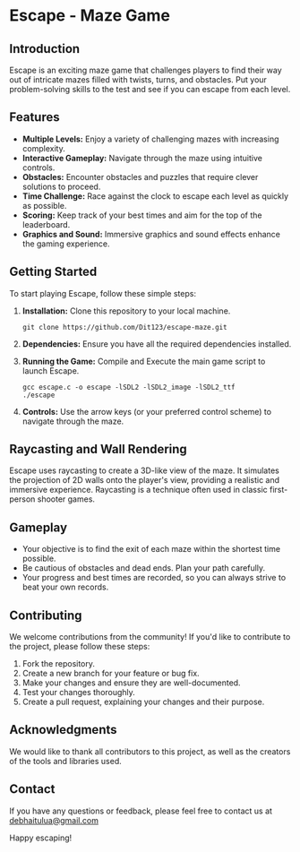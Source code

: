 # Escape - Maze Game

## Introduction
Escape is an exciting maze game that challenges players to find their way out of intricate mazes filled with twists, turns, and obstacles. Put your problem-solving skills to the test and see if you can escape from each level.

## Features
- **Multiple Levels:** Enjoy a variety of challenging mazes with increasing complexity.
- **Interactive Gameplay:** Navigate through the maze using intuitive controls.
- **Obstacles:** Encounter obstacles and puzzles that require clever solutions to proceed.
- **Time Challenge:** Race against the clock to escape each level as quickly as possible.
- **Scoring:** Keep track of your best times and aim for the top of the leaderboard.
- **Graphics and Sound:** Immersive graphics and sound effects enhance the gaming experience.

## Getting Started
To start playing Escape, follow these simple steps:

1. **Installation:** Clone this repository to your local machine.

    ```
    git clone https://github.com/Dit123/escape-maze.git
    ```

2. **Dependencies:** Ensure you have all the required dependencies installed. 

3. **Running the Game:** Compile and Execute the main game script to launch Escape.

    ```
    gcc escape.c -o escape -lSDL2 -lSDL2_image -lSDL2_ttf
    ./escape
    ```

4. **Controls:** Use the arrow keys (or your preferred control scheme) to navigate through the maze.

## Raycasting and Wall Rendering
Escape uses raycasting to create a 3D-like view of the maze. It simulates the projection of 2D walls onto the player's view, providing a realistic and immersive experience. Raycasting is a technique often used in classic first-person shooter games.

## Gameplay
- Your objective is to find the exit of each maze within the shortest time possible.
- Be cautious of obstacles and dead ends. Plan your path carefully.
- Your progress and best times are recorded, so you can always strive to beat your own records.

## Contributing
We welcome contributions from the community! If you'd like to contribute to the project, please follow these steps:

1. Fork the repository.
2. Create a new branch for your feature or bug fix.
3. Make your changes and ensure they are well-documented.
4. Test your changes thoroughly.
5. Create a pull request, explaining your changes and their purpose.

## Acknowledgments
We would like to thank all contributors to this project, as well as the creators of the tools and libraries used.

## Contact
If you have any questions or feedback, please feel free to contact us at debhaitulua@gmail.com

Happy escaping!
